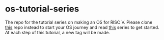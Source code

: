 # os-tutorial-series
The repo for the tutorial series on making an OS for RISC V. Please clone [this](https://github.com/jenra-uwu/example-os) repo instead to start your OS journey and read [this](https://lauwa.xyz/2021/08/01/os-dev-series-1.html) series to get started. At each step of this tutorial, a new tag will be made.

